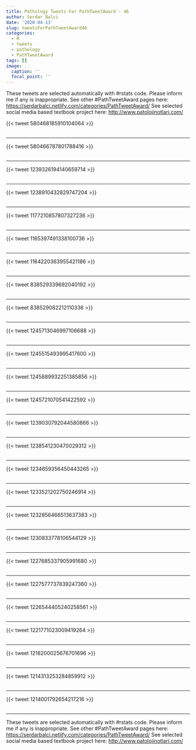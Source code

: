 ```yaml
---
title: Pathology Tweets For PathTweetAward - 46
author: Serdar Balci
date: '2020-04-13'
slug: tweetsForPathTweetAward46
categories:
  - R
  - tweets
  - pathology
  - PathTweetAward
tags: []
image:
  caption: ''
  focal_point: ''
---
```



These tweets are selected automatically with #rstats code. Please inform me if any is inappropriate.
See other #PathTweetAward pages here: https://serdarbalci.netlify.com/categories/PathTweetAward/ 
See selected social media based textbook project here: http://www.patolojinotlari.com/

{{< tweet 580468185910104064 >}}
<br>
<br>
<hr>
{{< tweet 580466787801788416 >}}
<br>
<br>
<hr>
{{< tweet 1239326194140659714 >}}
<br>
<br>
<hr>
{{< tweet 1238910432829747204 >}}
<br>
<br>
<hr>
{{< tweet 1177210857807327236 >}}
<br>
<br>
<hr>
{{< tweet 1165397491338100736 >}}
<br>
<br>
<hr>
{{< tweet 1164220363955421186 >}}
<br>
<br>
<hr>
{{< tweet 838529339692040192 >}}
<br>
<br>
<hr>
{{< tweet 838529082212110336 >}}
<br>
<br>
<hr>
{{< tweet 1245713046997106688 >}}
<br>
<br>
<hr>
{{< tweet 1245515493995417600 >}}
<br>
<br>
<hr>
{{< tweet 1245889932251385856 >}}
<br>
<br>
<hr>
{{< tweet 1245721070541422592 >}}
<br>
<br>
<hr>
{{< tweet 1239030792044580866 >}}
<br>
<br>
<hr>
{{< tweet 1238541230470029312 >}}
<br>
<br>
<hr>
{{< tweet 1234659356450443265 >}}
<br>
<br>
<hr>
{{< tweet 1233521202750246914 >}}
<br>
<br>
<hr>
{{< tweet 1232856466513637383 >}}
<br>
<br>
<hr>
{{< tweet 1230833778106544129 >}}
<br>
<br>
<hr>
{{< tweet 1227685337905991680 >}}
<br>
<br>
<hr>
{{< tweet 1227577737839247360 >}}
<br>
<br>
<hr>
{{< tweet 1226544405240258561 >}}
<br>
<br>
<hr>
{{< tweet 1221771023009419264 >}}
<br>
<br>
<hr>
{{< tweet 1218200025676701696 >}}
<br>
<br>
<hr>
{{< tweet 1214313253284859912 >}}
<br>
<br>
<hr>
{{< tweet 1214001792654217216 >}}
<br>
<br>
<hr>


These tweets are selected automatically with #rstats code. Please inform me if any is inappropriate.
See other #PathTweetAward pages here: https://serdarbalci.netlify.com/categories/PathTweetAward/ 
See selected social media based textbook project here: http://www.patolojinotlari.com/
